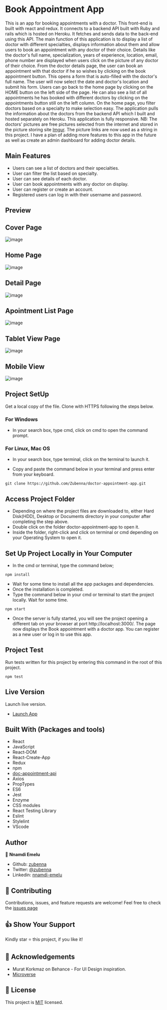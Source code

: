 # Book Appointment App
This is an app for booking appointments with a doctor. This front-end is built with react and redux. It connects to a backend API built with Ruby and rails which is hosted on Heroku. It fetches and sends data to the back-end using this API. The main function of this application is to display a list of doctor with different specialties, displays information about them and allow users to book an appointment with any doctor of their choice. Details like the doctor's full name, specialization, years of experience, location, email, phone number are displayed when users click on the picture of any doctor of their choice. From the doctor details page, the user can book an appointment with that doctor if he so wishes by clicking on the book appointment button. This opens a form that is auto-filled with the doctor's full name. The user will now select the date and doctor's location and submit his form. Users can go back to the home page by clicking on the HOME button on the left side of the page. He can also see a list of all appointments he has booked with different doctors by clicking on the appointments button still on the left column. On the home page, you filter doctors based on a specialty to make selection easy. The application pulls the information about the doctors from the backend API which I built and hosted separately on Heroku. This application is fully responsive.
NB: The doctors' pictures are free pictures selected from the internet and stored in the picture storing site [Imgur](https://imgur.com/). The picture links are now used as a string in this project. I have a plan of adding more features to this app in the future as well as create an admin dashboard for adding doctor details.

## Main Features
- Users can see a list of doctors and their specialties.
- User can filter the list based on specialty.
- User can see details of each doctor.
- User can book appointments with any doctor on display.
- User can register or create an account.
- Registered users can log in with their username and password.

## Preview

## Cover Page
![image](images/cover-page.png)

## Home Page
![image](images/Home-page.png)

## Detail Page
![image](images/details-page.png)

## Apointment List Page
![image](images/appointment-page.png)

## Tablet View Page
![image](images/tablet-view.png)

## Mobile View
![image](images/mobile-view.png)

## Project SetUp
Get a local copy of the file. Clone with HTTPS following the steps below.

### For Windows
- In your search box, type cmd, click on cmd to open the command prompt.

### For Linux, Mac OS
- In your search box, type terminal, click on the terminal to launch it.

- Copy and paste the command below in your terminal and press enter from your keyboard.
```
git clone https://github.com/Zubenna/doctor-appointment-app.git
```
## Access Project Folder 
- Depending on where the project files are downloaded to, either Hard Disk(HDD), Desktop or Documents directory in your computer after completing the step above.
- Double click on the folder doctor-appointment-app to open it.
- Inside the folder, right-click and click on terminal or cmd depending on your Operating System to open it.

## Set Up Project Locally in Your Computer
- In the cmd or terminal, type the command below;
```
npm install
```
- Wait for some time to install all the app packages and dependencies.
- Once the installation is completed.
- Type the command below in your cmd or terminal to start the project locally. Wait for some time.
```
npm start
```
- Once the server is fully started, you will see the project opening a different tab on your browser at port http://localhost:3000/. The page now displays the Book appointment with a doctor app. You can register as a new user or log in to use this app.

## Project Test

Run tests written for this project by entering this command in the root of this project.
```
npm test
```
## Live Version
Launch live version.
- [Launch App](https://book-a-doctor.netlify.app/)

## Built With (Packages and tools)
- React
- JavaScript
- React-DOM
- React-Create-App
- Redux
- npm
- [doc-appointment-api](https://stormy-badlands-31674.herokuapp.com/)
- Axios
- PropTypes
- ES6
- Jest
- Enzyme
- CSS modules
- React Testing Library
- Eslint
- Stylelint
- VScode

## Author
👤 **Nnamdi Emelu**
- Github: [zubenna](https://github.com/zubenna)
- Twitter: [@zubenna](https://twitter.com/zubenna)
- Linkedin: [nnamdi-emelu](https://www.linkedin.com/in/nnamdi-emelu/)

## 🤝 Contributing
Contributions, issues, and feature requests are welcome!
Feel free to check the [issues page](https://github.com/Zubenna/doctor-appointment-app/issues)

## 👍 Show Your Support
Kindly star ⭐️ this project, if you like it!

## :clap: Acknowledgements
- Murat Korkmaz on Behance - For UI Design inspiration.
- [Microverse](https://www.microverse.org/)

## 📝 License
This project is [MIT](LICENSE) licensed.
